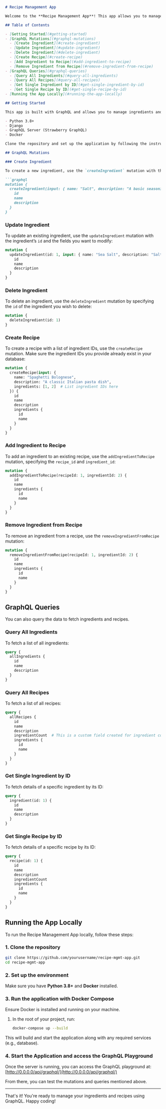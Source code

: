 ```markdown
# Recipe Management App

Welcome to the **Recipe Management App**! This app allows you to manage ingredients and recipes using GraphQL mutations and queries. Below you'll find instructions for how to perform basic operations like creating, updating, deleting ingredients, and managing recipes.

## Table of Contents

- [Getting Started](#getting-started)
- [GraphQL Mutations](#graphql-mutations)
  - [Create Ingredient](#create-ingredient)
  - [Update Ingredient](#update-ingredient)
  - [Delete Ingredient](#delete-ingredient)
  - [Create Recipe](#create-recipe)
  - [Add Ingredient to Recipe](#add-ingredient-to-recipe)
  - [Remove Ingredient from Recipe](#remove-ingredient-from-recipe)
- [GraphQL Queries](#graphql-queries)
  - [Query All Ingredients](#query-all-ingredients)
  - [Query All Recipes](#query-all-recipes)
  - [Get Single Ingredient by ID](#get-single-ingredient-by-id)
  - [Get Single Recipe by ID](#get-single-recipe-by-id)
- [Running the App Locally](#running-the-app-locally)

## Getting Started

This app is built with GraphQL and allows you to manage ingredients and recipes through mutations and queries. To get started, ensure you have the following installed:

- Python 3.8+
- Django
- GraphQL Server (Strawberry GraphQL)
- Docker

Clone the repository and set up the application by following the instructions in the "Running the App Locally" section below.

## GraphQL Mutations

### Create Ingredient

To create a new ingredient, use the `createIngredient` mutation with the required fields:

```graphql
mutation {
  createIngredient(input: { name: "Salt", description: "A basic seasoning ingredient" }) {
    id
    name
    description
  }
}
```

### Update Ingredient

To update an existing ingredient, use the `updateIngredient` mutation with the ingredient’s `id` and the fields you want to modify:

```graphql
mutation {
  updateIngredient(id: 1, input: { name: "Sea Salt", description: "Salt from the sea" }) {
    id
    name
    description
  }
}
```

### Delete Ingredient

To delete an ingredient, use the `deleteIngredient` mutation by specifying the `id` of the ingredient you wish to delete:

```graphql
mutation {
  deleteIngredient(id: 1)
}
```

### Create Recipe

To create a recipe with a list of ingredient IDs, use the `createRecipe` mutation. Make sure the ingredient IDs you provide already exist in your database:

```graphql
mutation {
  createRecipe(input: {
    name: "Spaghetti Bolognese",
    description: "A classic Italian pasta dish",
    ingredients: [1, 2]  # List ingredient IDs here
  }) {
    id
    name
    description
    ingredients {
      id
      name
    }
  }
}
```

### Add Ingredient to Recipe

To add an ingredient to an existing recipe, use the `addIngredientToRecipe` mutation, specifying the `recipe_id` and `ingredient_id`:

```graphql
mutation {
  addIngredientToRecipe(recipeId: 1, ingredientId: 2) {
    id
    name
    ingredients {
      id
      name
    }
  }
}
```

### Remove Ingredient from Recipe

To remove an ingredient from a recipe, use the `removeIngredientFromRecipe` mutation:

```graphql
mutation {
  removeIngredientFromRecipe(recipeId: 1, ingredientId: 2) {
    id
    name
    ingredients {
      id
      name
    }
  }
}
```

## GraphQL Queries

You can also query the data to fetch ingredients and recipes.

### Query All Ingredients

To fetch a list of all ingredients:

```graphql
query {
  allIngredients {
    id
    name
    description
  }
}
```

### Query All Recipes

To fetch a list of all recipes:

```graphql
query {
  allRecipes {
    id
    name
    description
    ingredientCount  # This is a custom field created for ingredient count
    ingredients {
      id
      name
    }
  }
}
```

### Get Single Ingredient by ID

To fetch details of a specific ingredient by its ID:

```graphql
query {
  ingredient(id: 1) {
    id
    name
    description
  }
}
```

### Get Single Recipe by ID

To fetch details of a specific recipe by its ID:

```graphql
query {
  recipe(id: 1) {
    id
    name
    description
    ingredientCount
    ingredients {
      id
      name
    }
  }
}
```

## Running the App Locally

To run the Recipe Management App locally, follow these steps:

### 1. Clone the repository

```bash
git clone https://github.com/yourusername/recipe-mgmt-app.git
cd recipe-mgmt-app
```

### 2. Set up the environment

Make sure you have **Python 3.8+** and **Docker** installed.

### 3. Run the application with Docker Compose

Ensure Docker is installed and running on your machine.

1. In the root of your project, run:
   ```bash
   docker-compose up --build
   ```

This will build and start the application along with any required services (e.g., database).

### 4. Start the Application and access the GraphQL Playground

Once the server is running, you can access the GraphQL playground at: [http://0.0.0.0/api/graphql/](http://0.0.0.0/api/graphql/)

From there, you can test the mutations and queries mentioned above.

---

That's it! You're ready to manage your ingredients and recipes using GraphQL. Happy coding!
```
